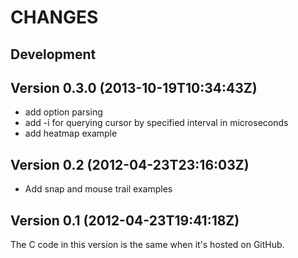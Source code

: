 CHANGES
=======

## Development

## Version 0.3.0 (2013-10-19T10:34:43Z)

* add option parsing
* add -i for querying cursor by specified interval in microseconds
* add heatmap example

## Version 0.2 (2012-04-23T23:16:03Z)

  * Add snap and mouse trail examples

## Version 0.1 (2012-04-23T19:41:18Z)

The C code in this version is the same when it's hosted on GitHub.
